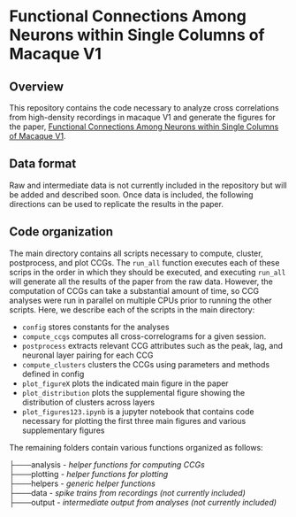 # Functional Connections Among Neurons within Single Columns of Macaque V1
## Overview
This repository contains the code necessary to analyze cross correlations from high-density recordings in macaque V1 and generate the figures for the paper, [Functional Connections Among Neurons within Single Columns of Macaque V1](https://www.biorxiv.org/content/10.1101/2022.02.18.481095v1).

## Data format 
Raw and intermediate data is not currently included in the repository but will be added and described soon. Once data is included, the following directions can be used to replicate the results in the paper. 


## Code organization 
The main directory contains all scripts necessary to compute, cluster, postprocess, and plot CCGs. The `run_all` function executes each of these scrips in the order in which they should be executed, and executing `run_all` will generate all the results of the paper from the raw data. However, the computation of CCGs can take a substantial amount of time, so CCG analyses were run in parallel on multiple CPUs prior to running the other scripts. Here, we describe each of the scripts in the main directory: 
* `config` stores constants for the analyses
* `compute_ccgs` computes all cross-correlograms for a given session. 
* `postprocess` extracts relevant CCG attributes such as the peak, lag, and neuronal layer pairing for each CCG
* `compute_clusters` clusters the CCGs using parameters and methods defined in config
* `plot_figureX` plots the indicated main figure in the paper
* `plot_distribution` plots the supplemental figure showing the distribution of clusters across layers
* `plot_figures123.ipynb` is a jupyter notebook that contains code necessary for plotting the first three main figures and various supplementary figures

The remaining folders contain various functions organized as follows: 

├───analysis - *helper functions for computing CCGs* \
├───plotting - *helper functions for plotting* \
├───helpers - *generic helper functions* \
├───data - *spike trains from recordings (not currently included)* \
├───output - *intermediate output from analyses (not currently included)*